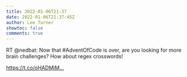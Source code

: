 ```yaml
---
title: 2022-01-06T21-37
date: 2022-01-06T21:37:45Z
author: Lee Turner
showtoc: false
comments: true
---
```


RT @nedbat: Now that #AdventOfCode is over, are you looking for more brain challenges?  How about regex crosswords!  

https://t.co/oHADMjM…

